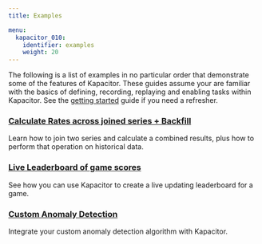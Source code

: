 ```yaml
---
title: Examples

menu:
  kapacitor_010:
    identifier: examples
    weight: 20
---
```


The following is a list of examples in no particular order that demonstrate some of the features of Kapacitor.
These guides assume your are familiar with the basics of defining, recording, replaying and enabling tasks within Kapacitor.
See the [getting started](/kapacitor/v0.10/introduction/getting_started/) guide if you need a refresher.

### [Calculate Rates across joined series + Backfill](/kapacitor/v0.10/examples/join_backfill/)

Learn how to join two series and calculate a combined results, plus how to perform that operation on historical data.

### [Live Leaderboard of game scores](/kapacitor/v0.10/examples/live_leaderboard/)

See how you can use Kapacitor to create a live updating leaderboard for a game.

### [Custom Anomaly Detection](/kapacitor/v0.10/examples/anomaly_detection/)

Integrate your custom anomaly detection algorithm with Kapacitor.
